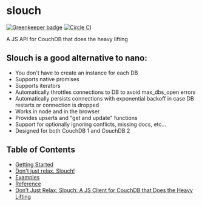 # slouch

[![Greenkeeper badge](https://badges.greenkeeper.io/redgeoff/slouch.svg)](https://greenkeeper.io/) [![Circle CI](https://circleci.com/gh/redgeoff/slouch.svg?style=svg&circle-token=ae7548ebc7e23a051ed03dbc3209c5e0529e260a)](https://circleci.com/gh/redgeoff/slouch)

A JS API for CouchDB that does the heavy lifting


## Slouch is a good alternative to nano:

  - You don't have to create an instance for each DB
  - Supports native promises
  - Supports iterators
  - Automatically throttles connections to DB to avoid max_dbs_open errors
  - Automatically persists connections with exponential backoff in case DB restarts or connection is dropped
  - Works in node and in the browser
  - Provides upserts and "get and update" functions
  - Support for optionally ignoring conflicts, missing docs, etc...
  - Designed for both CouchDB 1 and CouchDB 2


## Table of Contents

* [Getting Started](https://github.com/redgeoff/slouch/wiki/Getting-Started)
* [Don't just relax. Slouch!](https://github.com/redgeoff/slouch/wiki/Don%27t-just-relax.-Slouch%21)
* [Examples](https://github.com/redgeoff/slouch/tree/master/examples)
* [Reference](https://github.com/redgeoff/slouch/wiki#table-of-contents)
* [Don’t Just Relax; Slouch: A JS Client for CouchDB that Does the Heavy Lifting](https://medium.com/@redgeoff/dont-just-relax-slouch-a-js-client-for-couchdb-that-does-the-heavy-lifting-d8232eba8e2c)
